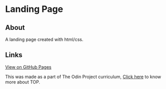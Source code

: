 # Landing Page

## About
A landing page created with html/css.

## Links
[View on GitHub Pages](https://johnrds.github.io/landing-page/)

This was made as a part of The Odin Project curriculum, [Click here](https://www.theodinproject.com/about) to know more about TOP.
